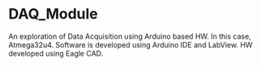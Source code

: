 # DAQ_Module
An exploration of Data Acquisition using Arduino based HW. In this case, Atmega32u4.
Software is developed using Arduino IDE and LabView. HW developed using Eagle CAD.

